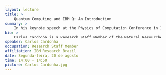 ```yaml
---
layout: lecture
title: >
    Quantum Computing and IBM Q: An Introduction
summary: >
    In his keynote speech at the Physics of Computation Conference in 1981, Richard Feynman discussed the challenges involved in the simulation of physical systems; in particular, Feynman suggested that quantum-mechanical devices should be constructed in order to make such tasks tractable, an observation that lead to the creation of several areas in science which we now know as quantum computing. After decades of intensive research efforts, answers for some of the main engineering challenges have been found, and the construction of quantum computers capable of overperforming classical computers seems not only possible,  but eventually achievable in the near future. In this talk, we present the main concepts of quantum computing, some of the main challenges in the area, potential application in the near and long-term, and give an overview on resources that are currently available for learning about and interacting with quantum computers.
bio: >
    Carlos Cardonha is a Research Staff Member of the Natural Resourches Optimization Group at IBM Research Brazil, with a Ph.D. in Mathematics (T.U. Berlin) and with a Bachelor’s and a Master’s degree in Computer Science (Universidade de São Paulo). His primary research interests are mathematical programming and theoretical computer science, with focus on the application of techniques in mixed integer linear programming, combinatorial optimization, and algorithms design to operations research problems.
speaker: Carlos Cardonha
occupation: Research Staff Member
affiliation: IBM Research Brazil
date: Segunda-feira, 20 de agosto
time: 14:00 - 14:50
picture: Carlos Cardonha.jpg
---
```

